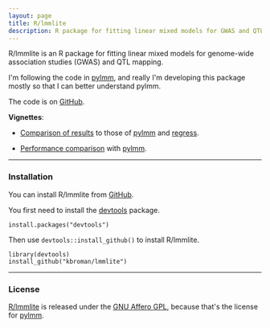 ```yaml
---
layout: page
title: R/lmmlite
description: R package for fitting linear mixed models for GWAS and QTL mapping
---
```


R/lmmlite is an R package for fitting linear mixed models for
genome-wide association studies (GWAS) and QTL mapping.

I'm following the code in [pylmm](https://github.com/nickFurlotte/pylmm),
and really I'm developing this package mostly so that I can better understand pylmm.

The code is on [GitHub](https://github.com/kbroman/lmmlite).

**Vignettes**:

- [Comparison of results](assets/compare2pylmm.html) to those of
[pylmm](https://github.com/nickFurlotte/pylmm) and
[regress](https://cran.r-project.org/web/packages/regress/).

- [Performance comparison](assets/performance.html) with
[pylmm](https://github.com/nickFurlotte/pylmm).

---

### Installation

You can install R/lmmlite from
[GitHub](https://github.com/kbroman/lmmlite).

You first need to install the
[devtools](https://github.com/hadley/devtools) package.

    install.packages("devtools")

Then use `devtools::install_github()` to install R/lmmlite.

    library(devtools)
    install_github("kbroman/lmmlite")

---

### License

[R/lmmlite](https://github.com/kbroman/lmmlite) is released under the
[GNU Affero GPL](https://www.gnu.org/licenses/why-affero-gpl.html),
because that's the license for
[pylmm](https://github.com/nickFurlotte/pylmm).
